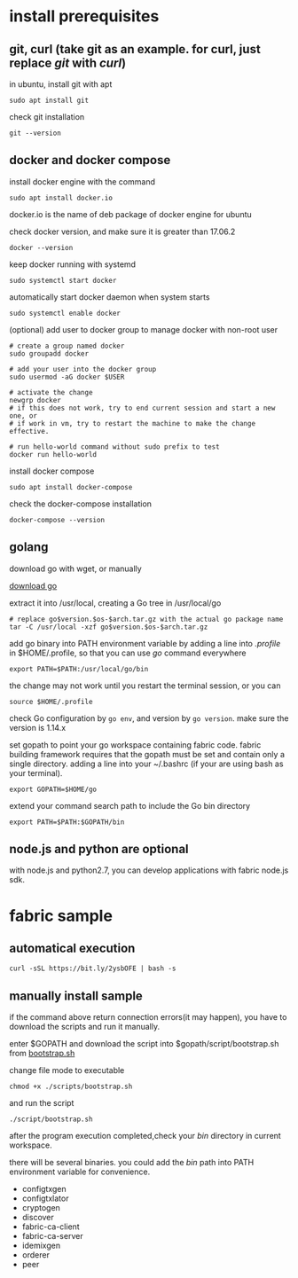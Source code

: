 # install prerequisites
## git, curl (take git as an example. for curl, just replace *git* with *curl*)

in ubuntu, install git with apt

`sudo apt install git`

check git installation

`git --version`

## docker and docker compose

install docker engine with the command

`sudo apt install docker.io`

docker.io is the name of deb package of docker engine for ubuntu

check docker version, and make sure it is greater than 17.06.2

`docker --version`

keep docker running with systemd

`sudo systemctl start docker`

automatically start docker daemon when system starts

`sudo systemctl enable docker`

(optional) add user to docker group to manage docker with non-root user

```
# create a group named docker
sudo groupadd docker

# add your user into the docker group
sudo usermod -aG docker $USER

# activate the change
newgrp docker
# if this does not work, try to end current session and start a new one, or
# if work in vm, try to restart the machine to make the change effective.

# run hello-world command without sudo prefix to test
docker run hello-world
```
install docker compose

`sudo apt install docker-compose`

check the docker-compose installation

`docker-compose --version`

## golang

download go with wget, or manually

[download go](https://dl.google.com/go/go1.14.2.linux-amd64.tar.gz)

extract it into /usr/local, creating a Go tree in /usr/local/go

```
# replace go$version.$os-$arch.tar.gz with the actual go package name
tar -C /usr/local -xzf go$version.$os-$arch.tar.gz
```

add go binary into PATH environment variable by adding a line into *.profile*
in $HOME/.profile, so that you can use *go* command everywhere

`export PATH=$PATH:/usr/local/go/bin`

the change may not work until you restart the terminal session, or you can

`source $HOME/.profile`

check Go configuration by `go env`, and version by `go version`. make sure the version is 1.14.x

set gopath to point your go workspace containing fabric code.
fabric building framework requires that the gopath must be set and contain only a single directory. 
adding a line into your ~/.bashrc (if your are using bash as your terminal). 

`export GOPATH=$HOME/go`

extend your command search path to include the Go bin directory

`export PATH=$PATH:$GOPATH/bin`

## node.js and python are optional

with node.js and python2.7, you can develop applications with fabric node.js sdk.

# fabric sample

## automatical execution

`curl -sSL https://bit.ly/2ysbOFE | bash -s`

## manually install sample
if the command above return connection errors(it may happen), you have to download the scripts and run it manually.

enter $GOPATH and download the script into $gopath/script/bootstrap.sh from
[bootstrap.sh](https://github.com/hyperledger/fabric/blob/master/scripts/bootstrap.sh)

change file mode to executable

`chmod +x ./scripts/bootstrap.sh`

and run the script

`./script/bootstrap.sh`

after the program execution completed,check your *bin* directory in current workspace. 

there will be several binaries. you could add the *bin* path into PATH environment variable for convenience.
- configtxgen
- configtxlator
- cryptogen
- discover
- fabric-ca-client
- fabric-ca-server
- idemixgen
- orderer
- peer






